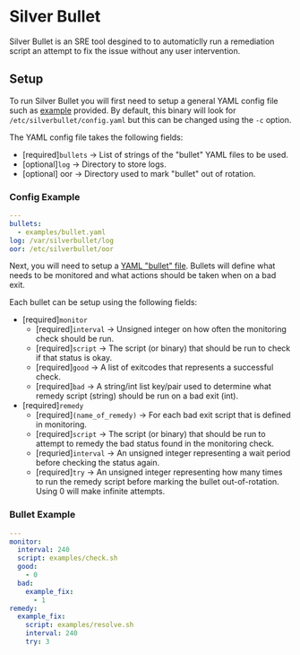 # Silver Bullet
Silver Bullet is an SRE tool desgined to to automaticlly 
run a remediation script an attempt to fix the issue without 
any user intervention.

## Setup
To run Silver Bullet you will first need to setup a general
YAML config file such as [example](./example/config.yaml) provided.
By default, this binary will look for `/etc/silverbullet/config.yaml`
but this can be changed using the `-c` option.

The YAML config file takes the following fields:
* [required]`bullets` -> List of strings of the "bullet" YAML files
to be used.
* [optional]`log` -> Directory to store logs.
* [optional] oor -> Directory used to mark "bullet" out of rotation.

### Config Example
```yaml
---
bullets:
  - examples/bullet.yaml
log: /var/silverbullet/log
oor: /etc/silverbullet/oor
```

Next, you will need to setup a [YAML "bullet" file](./example/bullet.yaml). 
Bullets will define what needs to be monitored and what actions 
should be taken when on a bad exit. 

Each bullet can be setup using the 
following fields:

* [required]`monitor` 
	* [required]`interval` -> Unsigned integer on how often the monitoring
check should be run.
	* [required]`script` -> The script (or binary) that should be run to check
if that status is okay.
	* [required]`good` -> A list of exitcodes that represents a successful check.
	* [required]`bad` -> A string/int list key/pair used to determine what remedy 
script (string) should be run on a bad exit (int).
* [required]`remedy`
	* [required]`(name_of_remedy)` -> For each bad exit script that is defined 
in monitoring. 
	* [required]`script` -> The script (or binary) that should be run to attempt to 
remedy the bad status found in the monitoring check.
	* [requried]`interval` -> An unsigned integer representing a wait period before 
checking the status again.
	* [required]`try` -> An unsigned integer representing how many times to run the 
remedy script before marking the bullet out-of-rotation. Using 0 will make infinite
attempts.

### Bullet Example
```yaml
---
monitor:
  interval: 240
  script: examples/check.sh
  good:
    - 0
  bad:
    example_fix:
      - 1
remedy:
  example_fix:
    script: examples/resolve.sh
    interval: 240
    try: 3
```
